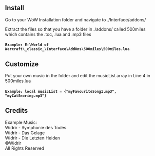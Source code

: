 ## Install

Go to your WoW Installation folder and navigate to ./Interface/addons/

Extract the files so that you have a folder in ./addons/ called 500miles which contains the .toc, .lua and .mp3 files

#### `Example: E:\World of Warcraft\_classic_\Interface\AddOns\500miles\500miles.lua`

## Customize
Put your own music in the folder and edit the musicList array in Line 4 in 500miles.lua

#### `Example: local musicList = {"myFavouriteSong1.mp3", "myCatSnoring.mp3"}`

## Credits
Example Music:<br>
Widrir - Symphonie des Todes<br>
Widrir - Das Gelage<br>
Widrir - Die Letzten Heiden<br>
&copy;Widrir<br>
All Rights Reserved